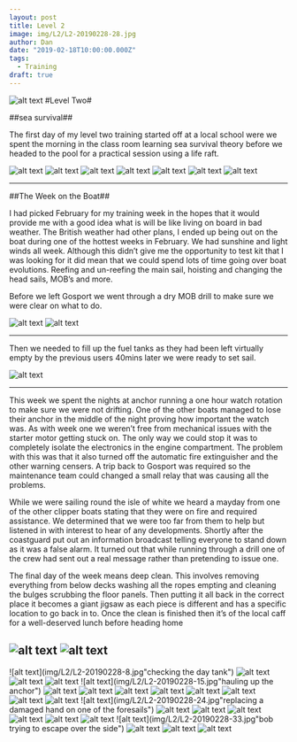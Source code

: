 ```yaml
---
layout: post
title: Level 2 
image: img/L2/L2-20190228-28.jpg
author: Dan
date: "2019-02-18T10:00:00.000Z"
tags:
  - Training
draft: true
---
```


![alt text]()
#Level Two#

##sea survival##

The first day of my level two training started off at a local school were we spent the morning in the class room learning sea survival theory before we headed to the pool for a practical session using a life raft. 

![alt text](img/L2/L2-20190228-4.jpg)
![alt text](img/L2/L2-20190228-5.jpg)
![alt text](img/L2/L2-20190228-1.jpg)
![alt text](img/L2/L2-20190228-2.jpg)
![alt text](img/L2/L2-20190228-7.jpg)
![alt text](img/L2/L2-20190228-3.jpg)
![alt text](img/L2/L2-20190228-6.jpg)

---
##The Week on the Boat##

I had picked February for my training week in the hopes that it would provide me with a good idea what is will be like living on board in bad weather. The British weather had other plans, I ended up being out on the boat during one of the hottest weeks in February. We had sunshine and light winds all week. Although this didn’t give me the opportunity to test kit that I was looking for it did mean that we could spend lots of time going over boat evolutions. Reefing and un-reefing the main sail, hoisting and changing the head sails, MOB’s and more. 

Before we left Gosport we went through a dry MOB drill to make sure we were clear on what to do. 

![alt text](img/L2/L2-20190228-9.jpg)
![alt text](img/L2/L2-20190228-10.jpg)

---
Then we needed to fill up the fuel tanks as they had been left virtually empty by the previous users 40mins later we were ready to set sail.

![alt text](img/L2/L2-20190228-11.jpg)

---

This week we spent the nights at anchor running a one hour watch rotation to make sure we were not drifting. One of the other boats managed to lose their anchor in the middle of the night proving how important the watch was. 
As with week one we weren’t free from mechanical issues with the starter motor getting stuck on. The only way we could stop it was to completely isolate the electronics in the engine compartment. The problem with this was that it also turned off the automatic fire extinguisher and the other warning censers. A trip back to Gosport was required so the maintenance team could changed a small relay that was causing all the problems.  

While we were sailing round the isle of white we heard a mayday from one of the other clipper boats stating that they were on fire and required assistance. We determined that we were too far from them to help but listened in with interest to hear of any developments. Shortly after the coastguard put out an information broadcast telling everyone to stand down as it was a false alarm. It turned out that while running through a drill one of the crew had sent out a real message rather than pretending to issue one. 

The final day of the week means deep clean. This involves removing everything from below decks washing all the ropes empting and cleaning the bulges scrubbing the floor panels. Then putting it all back in the correct place it becomes a giant jigsaw as each piece is different and has a specific location to go back in to.  Once the clean is finished then it’s of the local caff for a well-deserved lunch before heading home 

![alt text](img/L2/L2-20190228-27.jpg)
![alt text](img/L2/L2-20190228-20.jpg)
---

![alt text](img/L2/L2-20190228-8.jpg"checking the day tank")
![alt text](img/L2/L2-20190228-12.jpg)
![alt text](img/L2/L2-20190228-13.jpg)
![alt text](img/L2/L2-20190228-14.jpg)
![alt text](img/L2/L2-20190228-15.jpg"hauling up the anchor")
![alt text](img/L2/L2-20190228-16.jpg)
![alt text](img/L2/L2-20190228-28.jpg)
![alt text](img/L2/L2-20190228-17.jpg)
![alt text](img/L2/L2-20190228-18.jpg)
![alt text](img/L2/L2-20190228-19.jpg)
![alt text](img/L2/L2-20190228-21.jpg)
![alt text](img/L2/L2-20190228-22.jpg)
![alt text](img/L2/L2-20190228-23.jpg)
![alt text](img/L2/L2-20190228-24.jpg"replacing a damaged hand on one of the foresails")
![alt text](img/L2/L2-20190228-25.jpg)
![alt text](img/L2/L2-20190228-26.jpg)
![alt text](img/L2/L2-20190228-29.jpg)
![alt text](img/L2/L2-20190228-30.jpg)
![alt text](img/L2/L2-20190228-31.jpg)
![alt text](img/L2/L2-20190228-32.jpg)
![alt text](img/L2/L2-20190228-33.jpg"bob trying to escape over the side")
![alt text](img/L2/L2-20190228-34.jpg)
![alt text](img/L2/L2-20190228-35.jpg)
![alt text](img/L2/L2-20190228-36.jpg) 


